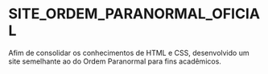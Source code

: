 # SITE_ORDEM_PARANORMAL_OFICIAL
Afim de consolidar os conhecimentos de HTML e CSS, desenvolvido um site semelhante ao do Ordem Paranormal para fins acadêmicos. 
